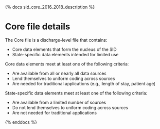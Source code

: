 {% docs sid_core_2016_2018_description %}

# Core file details

The Core file is a discharge-level file that contains:

- Core data elements that form the nucleus of the SID
- State-specific data elements intended for limited use

Core data elements meet at least one of the following criteria:

- Are available from all or nearly all data sources
- Lend themselves to uniform coding across sources
- Are needed for traditional applications (e.g., length of stay, patient age)

State-specific data elements meet at least one of the following criteria:

- Are available from a limited number of sources
- Do not lend themselves to uniform coding across sources
- Are not needed for traditional applications

{% enddocs %}
